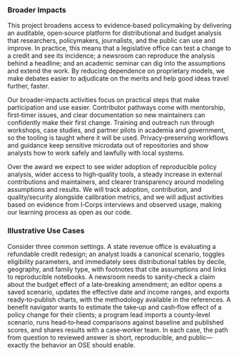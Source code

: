 ### Broader Impacts
This project broadens access to evidence‑based policymaking by delivering an auditable, open‑source platform for distributional and budget analysis that researchers, policymakers, journalists, and the public can use and improve. In practice, this means that a legislative office can test a change to a credit and see its incidence; a newsroom can reproduce the analysis behind a headline; and an academic seminar can dig into the assumptions and extend the work. By reducing dependence on proprietary models, we make debates easier to adjudicate on the merits and help good ideas travel further, faster.

Our broader‑impacts activities focus on practical steps that make participation and use easier. Contributor pathways come with mentorship, first‑timer issues, and clear documentation so new maintainers can confidently make their first change. Training and outreach run through workshops, case studies, and partner pilots in academia and government, so the tooling is taught where it will be used. Privacy‑preserving workflows and guidance keep sensitive microdata out of repositories and show analysts how to work safely and lawfully with local systems.

Over the award we expect to see wider adoption of reproducible policy analysis, wider access to high‑quality tools, a steady increase in external contributions and maintainers, and clearer transparency around modeling assumptions and results. We will track adoption, contribution, and quality/security alongside calibration metrics, and we will adjust activities based on evidence from I‑Corps interviews and observed usage, making our learning process as open as our code.

### Illustrative Use Cases
Consider three common settings. A state revenue office is evaluating a refundable credit redesign; an analyst loads a canonical scenario, toggles eligibility parameters, and immediately sees distributional tables by decile, geography, and family type, with footnotes that cite assumptions and links to reproducible notebooks. A newsroom needs to sanity‑check a claim about the budget effect of a late‑breaking amendment; an editor opens a saved scenario, updates the effective date and income ranges, and exports ready‑to‑publish charts, with the methodology available in the references. A benefit navigator wants to estimate the take‑up and cash‑flow effect of a policy change for their clients; a program lead imports a county‑level scenario, runs head‑to‑head comparisons against baseline and published scores, and shares results with a case‑worker team. In each case, the path from question to reviewed answer is short, reproducible, and public—exactly the behavior an OSE should enable.
